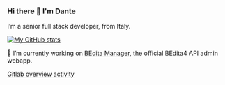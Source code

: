 ### Hi there 👋 I'm Dante

I’m a senior full stack developer, from Italy.

[![My GitHub stats](https://github-readme-stats.vercel.app/api?username=didoda&show_icons=true&theme=radical)](https://github.com/didoda)

🔭 I’m currently working on <a href="https://github.com/didoda/manager">BEdita Manager</a>, the official BEdita4 API admin webapp.

[Gitlab overview activity](https://gitlab.com/didoda)

<!--

<a href="https://github.com/didoda/manager">
  <img align="center" src="https://github-readme-stats.vercel.app/api/pin/?username=didoda&repo=manager" />
</a>

[![Readme Card](https://github-readme-stats.vercel.app/api/pin/?username=didoda&repo=manager)](https://github.com/didoda/manager)
[![Top Langs](https://github-readme-stats.vercel.app/api/top-langs/?username=didoda&layout=compact&langs_count=8)](https://github.com/didoda)

**didoda/didoda** is a ✨ _special_ ✨ repository because its `README.md` (this file) appears on your GitHub profile.

Here are some ideas to get you started:

- 🔭 I’m currently working on ...
- 🌱 I’m currently learning ...
- 👯 I’m looking to collaborate on ...
- 🤔 I’m looking for help with ...
- 💬 Ask me about ...
- 📫 How to reach me: ...
- 😄 Pronouns: ...
- ⚡ Fun fact: ...
-->
